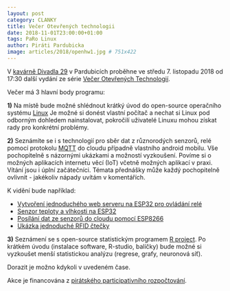 ```yaml
---
layout: post
category: CLANKY
title: Večer Otevřených technologii
date: 2018-11-01T23:00:00+01:00
tags: PaRo Linux
author: Piráti Pardubicka
image: articles/2018/openhw1.jpg # 751x422
---
```

V [kavárně Divadla 29](http://www.divadlo29.cz/klub/index.html) 
v Pardubicích proběhne ve středu 7. listopadu 2018 
od 17:30 další vydání ze série [Večer&nbsp;Otevřených&nbsp;Technologií](https://www.facebook.com/events/292001734746434/).

Večer má 3 hlavní body programu:

__1)__ Na místě bude možné shlédnout krátký úvod do open-source operačního 
systému [Linux](https://www.linuxfoundation.org/) Je možné si donést vlastní 
počítač a nechat si Linux pod odborným dohledem nainstalovat, pokročilí 
uživatelé Linuxu mohou získat rady pro konkrétní problémy.

__2)__ Seznámíte se i s technologií pro sběr dat z různorodých senzorů, 
relé pomocí protokolu [MQTT](https://www.mqtt.org/) do cloudu případně 
vlastního android mobilu. Vše pochopitelně s názornými ukázkami a možností 
vyzkoušení. Povíme si o možných aplikacích internetu věcí (IoT) včetně možných 
aplikací v praxi. Vítání jsou i úplní začátečníci. Témata přednášky 
může každý pochopitelně ovlivnit - jakékoliv nápady uvítám v komentářích.

K vidění bude například:

- [Vytvoření jednoduchého web serveru na ESP32 pro ovládání relé](https://randomnerdtutorials.com/esp32-web-server-arduino-ide/)
- [Senzor teploty a vlhkosti na ESP32](https://randomnerdtutorials.com/esp32-dht11-dht22-temperature-humidity-web-server-arduino-ide/)
- [Posílání dat ze senzorů do cloudu pomocí ESP8266](https://thingsboard.io/docs/samples/esp8266/temperature/)
- [Ukázka jednoduché RFID čtečky](https://www.brainy-bits.com/card-reader-with-an-arduino-rfid-using-the-rc522-module/)

__3)__ Seznámení se s open-source statistickým programem [R project](https://www.r-project.org/).
Po krátkém úvodu (instalace software, R-studio, balíčky) bude možné si vyzkoušet 
menší statistickou analýzu (regrese, grafy, neuronová síť).

Dorazit je možno kdykoli v uvedeném čase.

Akce je financována z [pirátského participativního rozpočtování](https://wiki.pirati.cz/fo/rozpocty/participativni/start).

